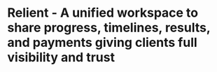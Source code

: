 # Relient - A unified workspace to share progress, timelines, results, and payments giving clients full visibility and trust

